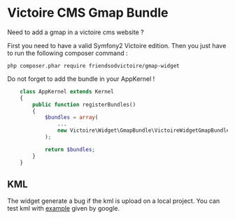 Victoire CMS Gmap Bundle
============

Need to add a gmap in a victoire cms website ?

First you need to have a valid Symfony2 Victoire edition.
Then you just have to run the following composer command :

    php composer.phar require friendsodvictoire/gmap-widget

Do not forget to add the bundle in your AppKernel !

```php
    class AppKernel extends Kernel
    {
        public function registerBundles()
        {
            $bundles = array(
                ...
                new Victoire\Widget\GmapBundle\VictoireWidgetGmapBundle(),
            );

            return $bundles;
        }
    }
```
## KML

The widget generate a bug if the kml is upload on a local project.
You can test kml with [example](https://developers.google.com/maps/documentation/javascript/examples/layer-kml) given by google.

